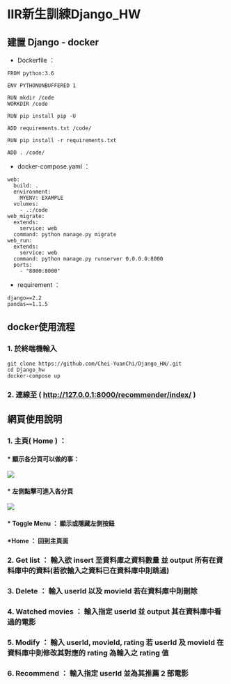 # IIR新生訓練Django_HW
## 建置 Django - docker
* Dockerfile ：
```
FROM python:3.6

ENV PYTHONUNBUFFERED 1

RUN mkdir /code
WORKDIR /code

RUN pip install pip -U

ADD requirements.txt /code/

RUN pip install -r requirements.txt

ADD . /code/
```
* docker-compose.yaml ：
```
web:
  build: .
  environment:
    MYENV: EXAMPLE
  volumes:
    - .:/code
web_migrate:
  extends:
    service: web
  command: python manage.py migrate
web_run:
  extends:
    service: web
  command: python manage.py runserver 0.0.0.0:8000
  ports:
    - "8000:8000"
```
* requirement ：
```
django==2.2
pandas==1.1.5
```
## docker使用流程
### 1. 於終端機輸入
```
git clone https://github.com/Chei-YuanChi/Django_HW/.git
cd Django_hw
docker-compose up
```
### 2. 連線至 ( http://127.0.0.1:8000/recommender/index/ )

## 網頁使用說明
### 1. 主頁( Home ) ：
#### * 顯示各分頁可以做的事：
![](https://i.imgur.com/RPLG8Pd.png)
#### * 左側點擊可進入各分頁
![](https://i.imgur.com/hjuyheJ.png)
#### * Toggle Menu ： 顯示或隱藏左側按鈕
#### *Home ： 回到主頁面
### 2. Get list ： 輸入欲 insert 至資料庫之資料數量 並 output 所有在資料庫中的資料(若欲輸入之資料已在資料庫中則跳過)
### 3. Delete ： 輸入 userId 以及 movieId 若在資料庫中則刪除
### 4. Watched movies ： 輸入指定 userId 並 output 其在資料庫中看過的電影
### 5. Modify ： 輸入 userId, movieId, rating 若 userId 及 movieId 在資料庫中則修改其對應的 rating 為輸入之 rating 值
### 6. Recommend ： 輸入指定 userId 並為其推薦 2 部電影
